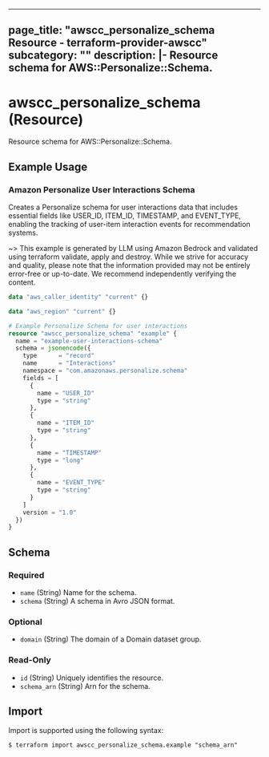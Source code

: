 
---
page_title: "awscc_personalize_schema Resource - terraform-provider-awscc"
subcategory: ""
description: |-
  Resource schema for AWS::Personalize::Schema.
---

# awscc_personalize_schema (Resource)

Resource schema for AWS::Personalize::Schema.

## Example Usage

### Amazon Personalize User Interactions Schema

Creates a Personalize schema for user interactions data that includes essential fields like USER_ID, ITEM_ID, TIMESTAMP, and EVENT_TYPE, enabling the tracking of user-item interaction events for recommendation systems.

~> This example is generated by LLM using Amazon Bedrock and validated using terraform validate, apply and destroy. While we strive for accuracy and quality, please note that the information provided may not be entirely error-free or up-to-date. We recommend independently verifying the content.

```terraform
data "aws_caller_identity" "current" {}

data "aws_region" "current" {}

# Example Personalize Schema for user interactions
resource "awscc_personalize_schema" "example" {
  name = "example-user-interactions-schema"
  schema = jsonencode({
    type      = "record"
    name      = "Interactions"
    namespace = "com.amazonaws.personalize.schema"
    fields = [
      {
        name = "USER_ID"
        type = "string"
      },
      {
        name = "ITEM_ID"
        type = "string"
      },
      {
        name = "TIMESTAMP"
        type = "long"
      },
      {
        name = "EVENT_TYPE"
        type = "string"
      }
    ]
    version = "1.0"
  })
}
```

<!-- schema generated by tfplugindocs -->
## Schema

### Required

- `name` (String) Name for the schema.
- `schema` (String) A schema in Avro JSON format.

### Optional

- `domain` (String) The domain of a Domain dataset group.

### Read-Only

- `id` (String) Uniquely identifies the resource.
- `schema_arn` (String) Arn for the schema.

## Import

Import is supported using the following syntax:

```shell
$ terraform import awscc_personalize_schema.example "schema_arn"
```
